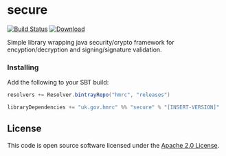 secure
======

[![Build Status](https://travis-ci.org/hmrc/secure.svg)](https://travis-ci.org/hmrc/secure) [ ![Download](https://api.bintray.com/packages/hmrc/releases/secure/images/download.svg) ](https://bintray.com/hmrc/releases/secure/_latestVersion)

Simple library wrapping java security/crypto framework for encyption/decryption and signing/signature validation.

### Installing

Add the following to your SBT build:
```scala
resolvers += Resolver.bintrayRepo("hmrc", "releases")

libraryDependencies += "uk.gov.hmrc" %% "secure" % "[INSERT-VERSION]"
```

## License ##

This code is open source software licensed under the [Apache 2.0 License]("http://www.apache.org/licenses/LICENSE-2.0.html").

